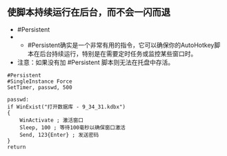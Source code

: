 ## 使脚本持续运行在后台，而不会一闪而退

- #Persistent
- - #Persistent确实是一个非常有用的指令，它可以确保你的AutoHotkey脚本在后台持续运行，特别是在需要定时任务或监控某些窗口时。
-  注意：如果没有加 #Persistent  脚本则无法在托盘中存活。

```
#Persistent
#SingleInstance Force
SetTimer, passwd, 500

passwd:
if WinExist("打开数据库 - 9_34_31.kdbx")
{
    WinActivate ; 激活窗口
    Sleep, 100 ; 等待100毫秒以确保窗口激活
    Send, 123{Enter} ; 发送密码
}
return
```
